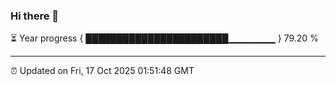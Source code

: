 ### Hi there 👋

⏳ Year progress { ███████████████████████▁▁▁▁▁▁▁ } 79.20 %

---

⏰ Updated on Fri, 17 Oct 2025 01:51:48 GMT


